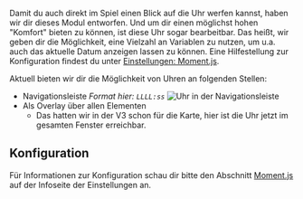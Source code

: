 Damit du auch direkt im Spiel einen Blick auf die Uhr werfen kannst, haben wir dir dieses Modul entworfen.
Und um dir einen möglichst hohen "Komfort" bieten zu können, ist diese Uhr sogar bearbeitbar.
Das heißt, wir geben dir die Möglichkeit, eine Vielzahl an Variablen zu nutzen,
 um u.a. auch das aktuelle Datum anzeigen lassen zu können.
Eine Hilfestellung zur Konfiguration findest du unter [Einstellungen: Moment.js](../../settings.md#moment-js).

Aktuell bieten wir dir die Möglichkeit von Uhren an folgenden Stellen:

* Navigationsleiste *Format hier: `LLLL:ss`*  ![Uhr in der Navigationsleiste](assets/de_DE/navbar.png)
* Als Overlay über allen Elementen
    * Das hatten wir in der V3 schon für die Karte, hier ist die Uhr jetzt im gesamten Fenster erreichbar.

## Konfiguration

Für Informationen zur Konfiguration schau dir bitte den Abschnitt
 [Moment.js](../../settings.md#moment-js) auf der Infoseite der Einstellungen an.
